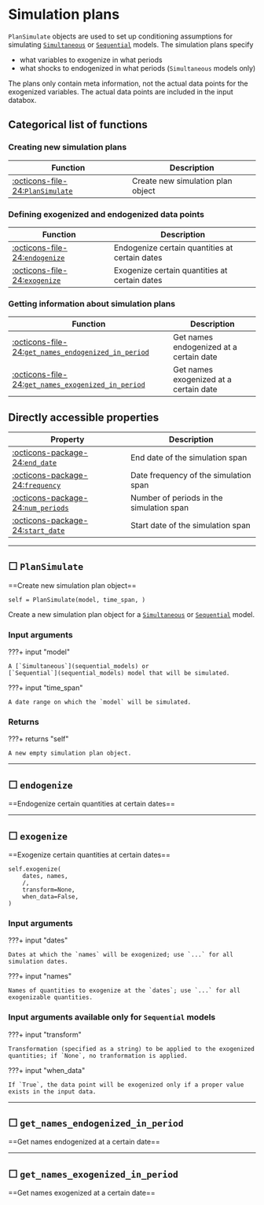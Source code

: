 
Simulation plans
=================

`PlanSimulate` objects are used to set up conditioning assumptions
for simulating [`Simultaneous`](simultaneous_modelsd) or
[`Sequential`](sequential_models) models. The simulation plans specify

* what variables to exogenize in what periods
* what shocks to endogenized in what periods (`Simultaneous` models only)

The plans only contain meta information, not the actual data points for the
exogenized variables. The actual data points are included in the input databox.
    


Categorical list of functions
-------------------------------

### Creating new simulation plans ###

Function | Description
----------|------------
[:octicons-file-24:`PlanSimulate`](#plansimulate) | Create new simulation plan object


### Defining exogenized and endogenized data points ###

Function | Description
----------|------------
[:octicons-file-24:`endogenize`](#endogenize) | Endogenize certain quantities at certain dates
[:octicons-file-24:`exogenize`](#exogenize) | Exogenize certain quantities at certain dates


### Getting information about simulation plans ###

Function | Description
----------|------------
[:octicons-file-24:`get_names_endogenized_in_period`](#get_names_endogenized_in_period) | Get names endogenized at a certain date
[:octicons-file-24:`get_names_exogenized_in_period`](#get_names_exogenized_in_period) | Get names exogenized at a certain date





Directly accessible properties
------------------------------

Property | Description
----------|------------
[:octicons-package-24:`end_date`](#end_date) | End date of the simulation span
[:octicons-package-24:`frequency`](#frequency) | Date frequency of the simulation span
[:octicons-package-24:`num_periods`](#num_periods) | Number of periods in the simulation span
[:octicons-package-24:`start_date`](#start_date) | Start date of the simulation span




---

&#9744;&nbsp;`PlanSimulate`
----------------------------------


==Create new simulation plan object==

```
self = PlanSimulate(model, time_span, )
```

Create a new simulation plan object for a
[`Simultaneous`](sequential_models) or
[`Sequential`](sequential_models) model.

### Input arguments ###

???+ input "model"

    A [`Simultaneous`](sequential_models) or
    [`Sequential`](sequential_models) model that will be simulated.

???+ input "time_span"

    A date range on which the `model` will be simulated.


### Returns ###

???+ returns "self"

    A new empty simulation plan object.
        




---

&#9744;&nbsp;`endogenize`
----------------------------------


==Endogenize certain quantities at certain dates==
        




---

&#9744;&nbsp;`exogenize`
----------------------------------


==Exogenize certain quantities at certain dates==

```
self.exogenize(
    dates, names,
    /,
    transform=None,
    when_data=False,
)
```

### Input arguments ###


???+ input "dates"

    Dates at which the `names` will be exogenized; use `...` for all simulation dates.

???+ input "names"

    Names of quantities to exogenize at the `dates`; use `...` for all exogenizable quantities.


### Input arguments available only for `Sequential` models ###

???+ input "transform"

    Transformation (specified as a string) to be applied to the exogenized
    quantities; if `None`, no tranformation is applied.

???+ input "when_data"

    If `True`, the data point will be exogenized only if a proper value
    exists in the input data.
        




---

&#9744;&nbsp;`get_names_endogenized_in_period`
----------------------------------


==Get names endogenized at a certain date==
        




---

&#9744;&nbsp;`get_names_exogenized_in_period`
----------------------------------


==Get names exogenized at a certain date==
        